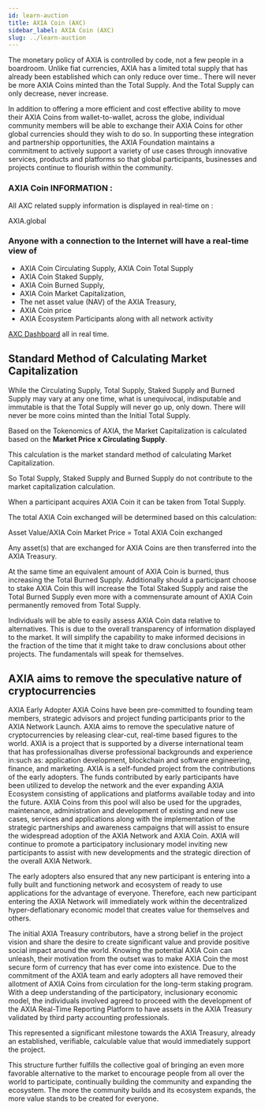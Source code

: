```yaml
---
id: learn-auction
title: AXIA Coin (AXC)
sidebar_label: AXIA Coin (AXC)
slug: ../learn-auction
---
```


The monetary policy of AXIA is controlled by code, not a few people in a boardroom. Unlike fiat currencies, AXIA has a limited total supply that has already been established which can only reduce over time.. There will never be more AXIA Coins minted than the Total Supply. And the Total Supply can only decrease, never increase. 


In addition to offering a more efficient and cost effective ability to move their AXIA Coins from wallet-to-wallet, across the globe, individual community members will be able to exchange their AXIA Coins for other global currencies should they wish to do so. In supporting these integration and partnership opportunities, the AXIA Foundation maintains a commitment to actively support a variety of use cases through innovative services, products and platforms so that global participants, businesses and projects continue to flourish within the community. 

### AXIA Coin INFORMATION :

All AXC related supply information is displayed in real-time on :

AXIA.global



### Anyone with a connection to the Internet will have a real-time view of 
* AXIA Coin Circulating Supply, AXIA Coin Total Supply
* AXIA Coin Staked Supply, 
* AXIA Coin Burned  Supply, 
* AXIA Coin Market Capitalization, 
* The net asset value (NAV) of the AXIA Treasury, 
* AXIA Coin price
* AXIA Ecosystem Participants along with all network activity 

[AXC Dashboard](https://axia.global/) all in real time. 



## Standard Method of Calculating Market Capitalization
While the Circulating Supply, Total Supply, Staked Supply and Burned Supply may vary at any one time, what is unequivocal, indisputable and immutable is that the Total Supply will never go up, only down. There will never be more coins minted than the Initial Total Supply.

Based on the Tokenomics of AXIA, the Market Capitalization is calculated based on the **Market Price x Circulating Supply**.

This calculation is the market standard method of calculating Market Capitalization.

So Total Supply, Staked Supply and Burned Supply do not contribute to the market capitalization calculation.

When a participant acquires AXIA Coin it can be taken from Total Supply. 

The total AXIA Coin exchanged will be determined based on this calculation:

Asset Value/AXIA Coin Market Price = Total AXIA Coin exchanged 

Any asset(s) that are exchanged for AXIA Coins are then transferred into the AXIA Treasury.

At the same time an equivalent amount of AXIA Coin is burned, thus increasing the Total Burned Supply.  Additionally should a participant choose to stake AXIA Coin this will increase the Total Staked Supply and raise the Total Burned Supply even more with a commensurate amount of AXIA Coin permanently removed from Total Supply. 

Individuals will be able to easily assess AXIA Coin data relative to alternatives. This is due to the overall transparency of information displayed to the market. It will simplify the capability to make informed decisions in the fraction of the time that it might take to draw conclusions about other projects. The fundamentals will speak for themselves.
## AXIA aims to remove the speculative nature of cryptocurrencies

AXIA Early Adopter AXIA Coins have been pre-committed to founding team members, strategic advisors and project funding participants prior to the AXIA Network Launch. AXIA aims to remove the speculative nature of cryptocurrencies by releasing clear-cut, real-time based figures to the world. AXIA is a project that is supported by a diverse international team that has professionalhas diverse professional backgrounds and experience in:such as: application development, blockchain and software engineering, finance, and marketing. AXIA is a self-funded project from the contributions of the early adopters. The funds contributed by early participants have been utilized to develop the network and the ever expanding AXIA Ecosystem consisting of applications and platforms available today and into the future. AXIA Coins from this pool will also be used for the upgrades, maintenance, administration and development of existing and new use cases, services and applications along with the implementation of the strategic partnerships and awareness campaigns that will assist to ensure the widespread adoption of the AXIA Network and AXIA Coin. AXIA will continue to promote a participatory inclusionary model inviting new participants to assist with new developments and the strategic direction of the overall AXIA Network.

The early adopters also ensured that any new participant is entering into a fully built and functioning network and ecosystem of ready to use applications for the advantage of everyone. Therefore, each new participant entering the AXIA Network will immediately work within the decentralized hyper-deflationary economic model that creates value for themselves and others.

The initial AXIA Treasury contributors, have a strong belief in the project vision and share the desire to create significant value and provide positive social impact around the world. Knowing the potential AXIA Coin can unleash, their motivation from the outset was to make AXIA Coin the most secure form of currency that has ever come into existence. Due to the commitment of the AXIA team and early adopters all have removed their allotment of AXIA Coins from circulation for the long-term staking program.
With a deep understanding of the participatory, inclusionary economic model, the individuals involved agreed to proceed with the development of the AXIA Real-Time Reporting Platform to have assets in the AXIA Treasury validated by third party accounting professionals. 
 
This represented a significant milestone towards the AXIA Treasury, already an established, verifiable, calculable value that would immediately support the project. 

This structure further fulfills the collective goal of bringing an even more favorable alternative to the market to encourage people from all over the world to participate, continually building the community and expanding the ecosystem. The more the community builds and its ecosystem expands, the more value stands to be created for everyone. 
